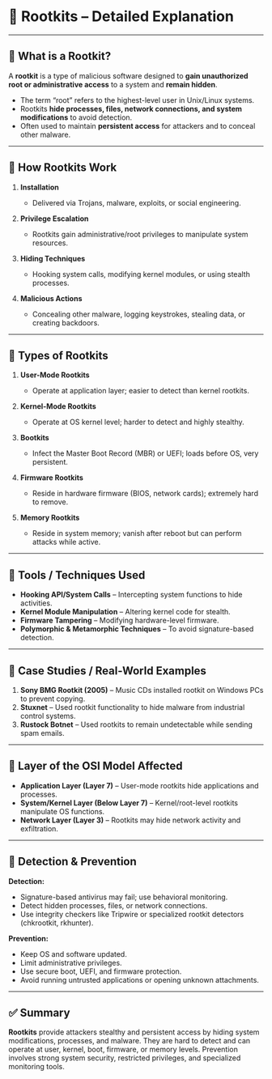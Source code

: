 # 👾 Rootkits – Detailed Explanation

---

## 🔹 What is a Rootkit?
A **rootkit** is a type of malicious software designed to **gain unauthorized root or administrative access** to a system and **remain hidden**.

- The term “root” refers to the highest-level user in Unix/Linux systems.
- Rootkits **hide processes, files, network connections, and system modifications** to avoid detection.
- Often used to maintain **persistent access** for attackers and to conceal other malware.

---

## 🔹 How Rootkits Work

1. **Installation**
   - Delivered via Trojans, malware, exploits, or social engineering.

2. **Privilege Escalation**
   - Rootkits gain administrative/root privileges to manipulate system resources.

3. **Hiding Techniques**
   - Hooking system calls, modifying kernel modules, or using stealth processes.

4. **Malicious Actions**
   - Concealing other malware, logging keystrokes, stealing data, or creating backdoors.

---

## 🔹 Types of Rootkits

1. **User-Mode Rootkits**
   - Operate at application layer; easier to detect than kernel rootkits.

2. **Kernel-Mode Rootkits**
   - Operate at OS kernel level; harder to detect and highly stealthy.

3. **Bootkits**
   - Infect the Master Boot Record (MBR) or UEFI; loads before OS, very persistent.

4. **Firmware Rootkits**
   - Reside in hardware firmware (BIOS, network cards); extremely hard to remove.

5. **Memory Rootkits**
   - Reside in system memory; vanish after reboot but can perform attacks while active.

---

## 🔹 Tools / Techniques Used

- **Hooking API/System Calls** – Intercepting system functions to hide activities.
- **Kernel Module Manipulation** – Altering kernel code for stealth.
- **Firmware Tampering** – Modifying hardware-level firmware.
- **Polymorphic & Metamorphic Techniques** – To avoid signature-based detection.

---

## 🔹 Case Studies / Real-World Examples

1. **Sony BMG Rootkit (2005)** – Music CDs installed rootkit on Windows PCs to prevent copying.
2. **Stuxnet** – Used rootkit functionality to hide malware from industrial control systems.
3. **Rustock Botnet** – Used rootkits to remain undetectable while sending spam emails.

---

## 🔹 Layer of the OSI Model Affected

- **Application Layer (Layer 7)** – User-mode rootkits hide applications and processes.
- **System/Kernel Layer (Below Layer 7)** – Kernel/root-level rootkits manipulate OS functions.
- **Network Layer (Layer 3)** – Rootkits may hide network activity and exfiltration.

---

## 🔹 Detection & Prevention

**Detection:**
- Signature-based antivirus may fail; use behavioral monitoring.
- Detect hidden processes, files, or network connections.
- Use integrity checkers like Tripwire or specialized rootkit detectors (chkrootkit, rkhunter).

**Prevention:**
- Keep OS and software updated.
- Limit administrative privileges.
- Use secure boot, UEFI, and firmware protection.
- Avoid running untrusted applications or opening unknown attachments.

---

## ✅ Summary
**Rootkits** provide attackers stealthy and persistent access by hiding system modifications, processes, and malware. They are hard to detect and can operate at user, kernel, boot, firmware, or memory levels. Prevention involves strong system security, restricted privileges, and specialized monitoring tools.
